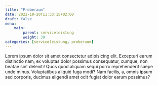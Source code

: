 ```yaml
---
title: "Proberaum"
date: 2022-10-20T11:30:15+02:00
draft: false
menu:
    main:
        parent: serviceleistung
        weight: 30
categories: [serviceleistung, proberaum]
---
```


Lorem ipsum dolor sit amet consectetur adipisicing elit. Excepturi earum distinctio nam, ex voluptas dolor possimus consequatur, cumque, non beatae sint deleniti! Quos quod aliquam sequi porro reprehenderit saepe unde minus. Voluptatibus aliquid fuga modi? Nam facilis, a, omnis ipsum sed corporis, ducimus eligendi amet odit fugiat dolor earum possimus?